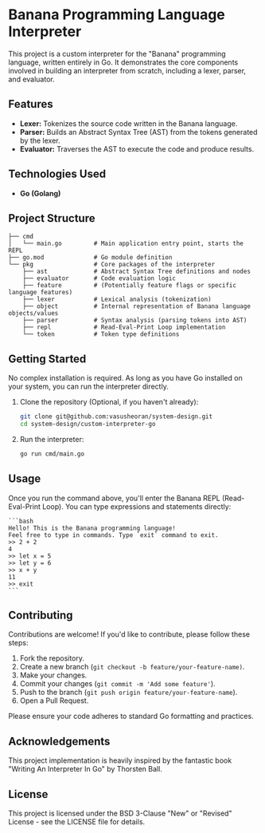 # Banana Programming Language Interpreter

This project is a custom interpreter for the "Banana" programming language, written entirely in Go. It demonstrates the core components involved in building an interpreter from scratch, including a lexer, parser, and evaluator.

## Features

*   **Lexer:** Tokenizes the source code written in the Banana language.
*   **Parser:** Builds an Abstract Syntax Tree (AST) from the tokens generated by the lexer.
*   **Evaluator:** Traverses the AST to execute the code and produce results.

## Technologies Used

*   **Go (Golang)**

## Project Structure

```text
├── cmd
│   └── main.go         # Main application entry point, starts the REPL
├── go.mod              # Go module definition
└── pkg                 # Core packages of the interpreter
    ├── ast             # Abstract Syntax Tree definitions and nodes
    ├── evaluator       # Code evaluation logic
    ├── feature         # (Potentially feature flags or specific language features)
    ├── lexer           # Lexical analysis (tokenization)
    ├── object          # Internal representation of Banana language objects/values
    ├── parser          # Syntax analysis (parsing tokens into AST)
    ├── repl            # Read-Eval-Print Loop implementation
    └── token           # Token type definitions
```

## Getting Started
No complex installation is required. As long as you have Go installed on your system, you can run the interpreter directly.

1. Clone the repository (Optional, if you haven't already):
    ```bash
    git clone git@github.com:vasusheoran/system-design.git
    cd system-design/custom-interpreter-go
    ```
2. Run the interpreter:
    ```bash
    go run cmd/main.go
    ```

## Usage
Once you run the command above, you'll enter the Banana REPL (Read-Eval-Print Loop). You can type expressions and statements directly:

    ```bash
    Hello! This is the Banana programming language!
    Feel free to type in commands. Type `exit` command to exit.
    >> 2 + 2
    4
    >> let x = 5
    >> let y = 6
    >> x + y
    11
    >> exit
    ```

## Contributing
Contributions are welcome! If you'd like to contribute, please follow these steps:

1. Fork the repository.
2. Create a new branch (`git checkout -b feature/your-feature-name)`.
3. Make your changes.
4. Commit your changes (`git commit -m 'Add some feature'`).
5. Push to the branch (`git push origin feature/your-feature-name`).
6. Open a Pull Request.

Please ensure your code adheres to standard Go formatting and practices.

## Acknowledgements
This project implementation is heavily inspired by the fantastic book "Writing An Interpreter In Go" by Thorsten Ball.

## License
This project is licensed under the BSD 3-Clause "New" or "Revised" License - see the LICENSE file for details.